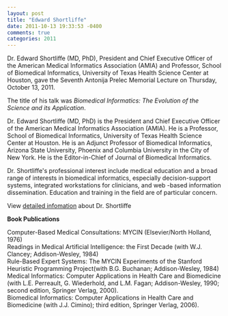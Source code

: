 ```yaml
---
layout: post
title: "Edward Shortliffe"
date: 2011-10-13 19:33:53 -0400
comments: true
categories: 2011
---
```

Dr. Edward Shortliffe (MD, PhD),  President and Chief Executive Officer of the American Medical Informatics Association (AMIA) and Professor, School of Biomedical Informatics, University of Texas Health Science Center at Houston, gave the Seventh Antonija Prelec Memorial Lecture on Thursday, October 13, 2011.

The title of his talk was *Biomedical Informatics: The Evolution of the Science and its Application*.

Dr. Edward Shortliffe (MD, PhD) is the President and Chief Executive Officer of the American Medical Informatics Association (AMIA). He is a Professor, School of Biomedical Informatics, University of Texas Health Science Center at Houston. He is an Adjunct Professor of Biomedical Informatics, Arizona State University, Phoenix and Columbia University in the City of New York. He is the Editor-in-Chief of Journal of Biomedical Informatics.  

Dr. Shortliffe's professional interest include medical education and a broad range of interests in biomedical informatics, especially decision-support systems, integrated workstations for clinicians, and web -based information dissemination. Education and training in the field are of particular concern.

View [detailed infomation](https://webapp4.asu.edu/directory/person/1098580) about Dr. Shortliffe

**Book Publications**
 
Computer-Based Medical Consultations: MYCIN (Elsevier/North Holland, 1976)  
Readings in Medical Artificial Intelligence: the First Decade (with W.J. Clancey; Addison-Wesley, 1984)  
Rule-Based Expert Systems: The MYCIN Experiments of the Stanford Heuristic Programming Project(with B.G. Buchanan; Addison-Wesley, 1984)  
Medical Informatics: Computer Applications in Health Care and Biomedicine (with L.E. Perreault, G. Wiederhold, and L.M. Fagan; Addison-Wesley, 1990; second edition, Springer Verlag, 2000).  
Biomedical Informatics: Computer Applications in Health Care and Biomedicine (with J.J. Cimino); third edition, Springer Verlag, 2006).  